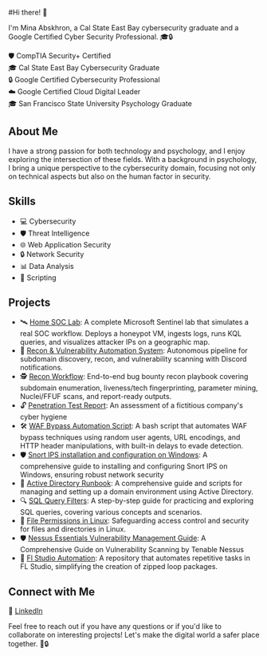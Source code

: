 #Hi there! 👋

I'm Mina Abskhron, a Cal State East Bay cybersecurity graduate and a Google Certified Cyber Security Professional. 🎓🔒

🛡️ CompTIA Security+ Certified \
🎓 Cal State East Bay Cybersecurity Graduate \
🔒 Google Certified Cybersecurity Professional \
☁️ Google Certified Cloud Digital Leader \
🎓 San Francisco State University Psychology Graduate

## About Me

I have a strong passion for both technology and psychology, and I enjoy exploring the intersection of these fields. With a background in psychology, I bring a unique perspective to the cybersecurity domain, focusing not only on technical aspects but also on the human factor in security.

## Skills

- 💻 Cybersecurity
- 🛡️ Threat Intelligence
- 🌐 Web Application Security
- 🔒 Network Security
- 📊 Data Analysis
- 📝 Scripting

## Projects

- 🛰️ [Home SOC Lab](https://github.com/eldoktor1/Home-SOC-Lab): A complete Microsoft Sentinel lab that simulates a real SOC workflow. Deploys a honeypot VM, ingests logs, runs KQL queries, and visualizes attacker IPs on a geographic map.
- 📡 [Recon & Vulnerability Automation System](https://github.com/eldoktor1/Recon-Vulnerability-Automation-System): Autonomous pipeline for subdomain discovery, recon, and vulnerability scanning with Discord notifications.
- 🕵️ [Recon Workflow](https://github.com/eldoktor1/Recon-Workflow): End-to-end bug bounty recon playbook covering subdomain enumeration, liveness/tech fingerprinting, parameter mining, Nuclei/FFUF scans, and report-ready outputs.
- 🔓 [Penetration Test Report](https://github.com/eldoktor1/Penetration-Test-Report): An assessment of a fictitious company's cyber hygiene
- 🛠️ [WAF Bypass Automation Script](https://github.com/eldoktor1/-WAF-Bypass-Automation-Script-/tree/main): A bash script that automates WAF bypass techniques using random user agents, URL encodings, and HTTP header manipulations, with built-in delays to evade detection.
- 🛡️ [Snort IPS installation and configuration on Windows](https://github.com/eldoktor1/Snort-IPS-on-Windows): A comprehensive guide to installing and configuring Snort IPS on Windows, ensuring robust network security
- 📁 [Active Directory Runbook](https://github.com/eldoktor1/Active-Directory-Runbook): A comprehensive guide and scripts for managing and setting up a domain environment using Active Directory.
- 🔍 [SQL Query Filters](https://github.com/eldoktor1/SQL-Lab):  A step-by-step guide for practicing and exploring SQL queries, covering various concepts and scenarios.
- 🐧 [File Permissions in Linux](https://github.com/eldoktor1/-File-Permissions-in-Linux-): Safeguarding access control and security for files and directories in Linux.
- 🛡️ [Nessus Essentials Vulnerability Management Guide](https://github.com/eldoktor1/Nessus-Essentials-Vulnerability-Management-Capstone-Project): A Comprehensive Guide on Vulnerability Scanning by Tenable Nessus
- 🚀 [Fl Studio Automation](https://github.com/eldoktor1/Fl-Studio-Automation): A repository that automates repetitive tasks in FL Studio, simplifying the creation of zipped loop packages.  

## Connect with Me

💼 [LinkedIn](https://linkedin.com/in/mina-abskhron)

Feel free to reach out if you have any questions or if you'd like to collaborate on interesting projects! Let's make the digital world a safer place together. 🌟🔒
